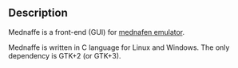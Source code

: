 ## Description ##
Mednaffe is a front-end (GUI) for [mednafen emulator](http://mednafen.sourceforge.net/).

Mednaffe is written in C language for Linux and Windows. The only dependency is GTK+2 (or GTK+3).
